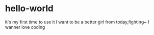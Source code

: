 # hello-world
it's my first time to use it
I want to be a better girl from today,fighting~
I wanner love coding
